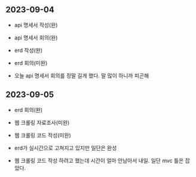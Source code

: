 ## 2023-09-04
- api 명세서 작성(완)

- api 명세서 회의(완)

- erd 작성(완)

- erd 회의(미완)

- 오늘 api 명세서 회의를 정말 길게 했다. 말 많이 하니까 피곤해

## 2023-09-05
- erd 회의(완)

- 웹 크롤링 자료조사(미완)

- 웹 크롤링 코드 작성(미완)

- erd가 실시간으로 고쳐지고 있지만 일단은 완성

- 웹 크롤링 코드 작성 하려고 했는데 시간이 얼마 안남아서 내일. 일단 mvc 틀은 잡았다.